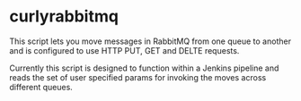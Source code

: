 # curlyrabbitmq

This script lets you move messages in RabbitMQ from one queue to another and is configured to use HTTP PUT, GET and DELTE requests.

Currently this script is designed to function within a Jenkins pipeline and reads the set of user specified params for invoking the moves across different queues.
